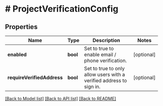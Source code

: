 # # ProjectVerificationConfig

## Properties

Name | Type | Description | Notes
------------ | ------------- | ------------- | -------------
**enabled** | **bool** | Set to true to enable email / phone verification. | [optional]
**requireVerifiedAddress** | **bool** | Set to true to only allow users with a verified address to sign in. | [optional]

[[Back to Model list]](../../README.md#models) [[Back to API list]](../../README.md#endpoints) [[Back to README]](../../README.md)
